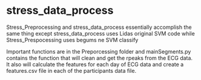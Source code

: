 # stress_data_process

Stress_Preprocessing and stress_data_process essentially accomplish the same thing except stress_data_process uses Lidas original
SVM code while Stress_Prespocessing uses begums ne SVM classify


Important functions are in the Preporcessing folder and mainSegments.py contains the function that will clean and get the rpeaks from the ECG data.  It also will calculate the features for each day of ECG data and create a features.csv file in each of the participants data file.
